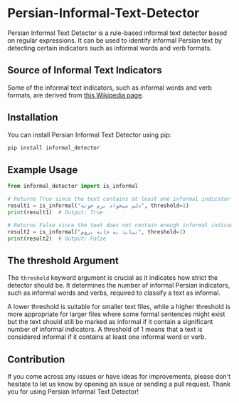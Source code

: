 # Persian-Informal-Text-Detector
Persian Informal Text Detector is a rule-based informal text detector based on regular expressions. It can be used to identify informal Persian text by detecting certain indicators such as informal words and verb formats.

## Source of Informal Text Indicators
Some of the informal text indicators, such as informal words and verb formats, are derived from [this Wikipedia page](https://fa.wikipedia.org/wiki/%D9%88%DB%8C%DA%A9%DB%8C%E2%80%8C%D9%BE%D8%AF%DB%8C%D8%A7:%D8%A7%D8%B4%D8%AA%D8%A8%D8%A7%D9%87%E2%80%8C%DB%8C%D8%A7%D8%A8/%D9%81%D9%87%D8%B1%D8%B3%D8%AA/%D8%BA%DB%8C%D8%B1%D8%B1%D8%B3%D9%85%DB%8C).

## Installation
You can install Persian Informal Text Detector using pip:
```bash
pip install informal_detector
```

## Example Usage
```python
from informal_detector import is_informal

# Returns True since the text contains at least one informal indicator
result1 = is_informal("دلم میخواد برم خونه", threshold=1)
print(result1)  # Output: True

# Returns False since the text does not contain enough informal indicators
result2 = is_informal("نباید به خانه بروم", threshold=1)
print(result2)  # Output: False
```

## The threshold Argument
The `threshold` keyword argument is crucial as it indicates how strict the detector should be. It determines the number of informal Persian indicators, such as informal words and verbs, required to classify a text as informal.

A lower threshold is suitable for smaller text files, while a higher threshold is more appropriate for larger files where some formal sentences might exist but the text should still be marked as informal if it contain a significant number of informal indicators. A threshold of 1 means that a text is considered informal if it contains at least one informal word or verb.

## Contribution
If you come across any issues or have ideas for improvements, please don't hesitate to let us know by opening an issue or sending a pull request. Thank you for using Persian Informal Text Detector!
